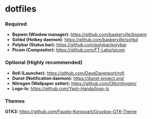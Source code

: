 # dotfiles

### Required

- **Bspwm (Window manager):** https://github.com/baskerville/bspwm
- **Sxhkd (Hotkey daemon):** https://github.com/baskerville/sxhkd
- **Polybar (Status bar):** https://github.com/polybar/polybar
- **Picom (Compositor):** https://github.com/FT-Labs/picom

### Optional (Highly recommended)

- **Rofi (Launcher):** https://github.com/DaveDavenport/rofi
- **Dunst (Notification daemon):** https://dunst-project.org/
- **Nitrogen (Wallpaper setter):** https://github.com/l3ib/nitrogen/
- **Logo-ls:** https://github.com/Yash-Handa/logo-ls

### Themes
**GTK3:** https://github.com/Fausto-Korpsvart/Gruvbox-GTK-Theme
